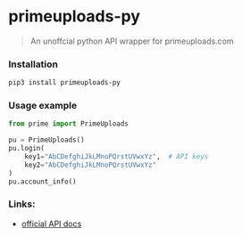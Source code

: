 # primeuploads-py

> An unoffcial python API wrapper for primeuploads.com 

### Installation
```bash
pip3 install primeuploads-py
```

### Usage example
```python
from prime import PrimeUploads

pu = PrimeUploads()
pu.login(
    key1="AbCDefghiJkLMnoPQrstUVwxYz",  # API keys 
    key2="AbCDefghiJkLMnoPQrstUVwxYz"
)
pu.account_info()
```

### Links:
* [official API docs](https://primeuploads.com/api)